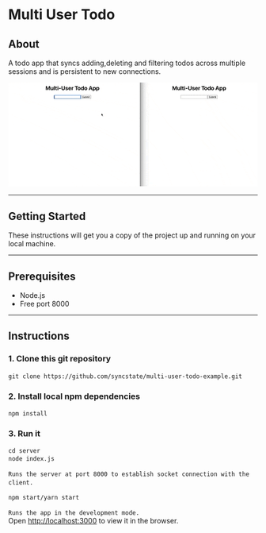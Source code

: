 # Multi User Todo

## About

A todo app that syncs adding,deleting and filtering todos across multiple sessions and is persistent to new connections.

![logo](Todo.gif)

---

## Getting Started

These instructions will get you a copy of the project up and running on your local machine.

---

## Prerequisites

- Node.js
- Free port 8000

---

## Instructions

### 1. Clone this git repository

```
git clone https://github.com/syncstate/multi-user-todo-example.git
```

### 2. Install local npm dependencies

```
npm install
```

### 3. Run it

```
cd server
node index.js
```

`Runs the server at port 8000 to establish socket connection with the client.`

```
npm start/yarn start
```

`Runs the app in the development mode.`\
Open [http://localhost:3000](http://localhost:3000) to view it in the browser.
